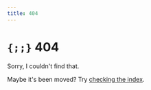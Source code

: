 ```yaml
---
title: 404
---
```


# `{;;}` 404
Sorry, I couldn't find that.

Maybe it's been moved? Try [checking the index](/).
